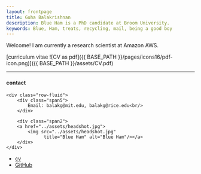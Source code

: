```yaml
---
layout: frontpage
title: Guha Balakrishnan
description: Blue Ham is a PhD candidate at Broom University. 
keywords: Blue, Ham, treats, recycling, mail, being a good boy
---
```


Welcome! I am currently a research scientist at Amazon AWS.

[curriculum vitae ![CV as pdf]({{ BASE_PATH }}/pages/icons16/pdf-icon.png)]({{ BASE_PATH }}/assets/CV.pdf)<br/>

---


<div class="container">
<h4><a name="contact"></a>contact</h4>

    <div class="row-fluid">
        <div class="span5">
            Email: balakg@mit.edu, balakg@rice.edu<br/>
        </div>

        <div class="span2">
        <a href="../assets/headshot.jpg">
            <img src="../assets/headshot.jpg"
                  title="Blue Ham" alt="Blue Ham"/></a>
        </div>
    </div>
</div>

<div class="navbar">
  <div class="navbar-inner">
      <ul class="nav">
          <li><a href="{{ BASE_PATH }}/assets/CV.pdf">cv</a></li>
          <li><a href="https://github.com/balakg">GitHub</a></li>
      </ul>
  </div>
</div>

